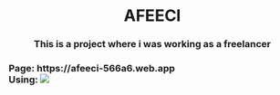 <h1 align="center">AFEECI</h1>
<h3 align="center">This is a project where i was working as a freelancer</h3>
<h3 align="start"> Page: https://afeeci-566a6.web.app <br> Using: <img src="https://upload.wikimedia.org/wikipedia/commons/thumb/9/99/Unofficial_JavaScript_logo_2.svg/2048px-Unofficial_JavaScript_logo_2.svg.png"><img/> </h3> 
